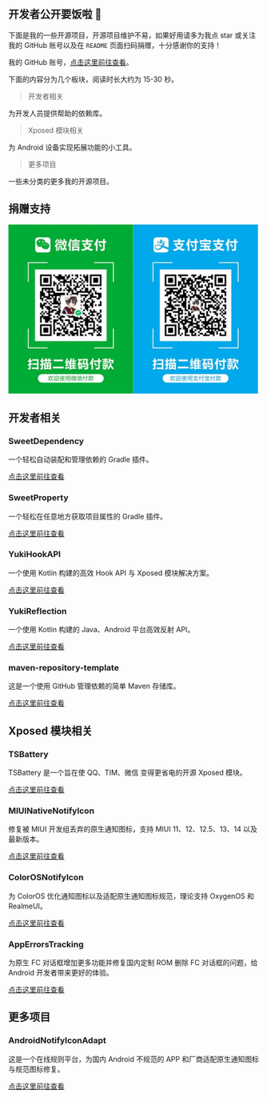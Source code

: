 ## 开发者公开要饭啦 👋

下面是我的一些开源项目，开源项目维护不易，如果好用请多为我点 star 或关注我的 GitHub 账号以及在 `README` 页面扫码捐赠，十分感谢你的支持！

我的 GitHub 账号，[点击这里前往查看](https://github.com/fankes)。

下面的内容分为几个板块，阅读时长大约为 15-30 秒。

> 开发者相关

为开发人员提供帮助的依赖库。

> Xposed 模块相关

为 Android 设备实现拓展功能的小工具。

> 更多项目

一些未分类的更多我的开源项目。

## 捐赠支持

<img src="https://github.com/fankes/fankes/blob/main/img-src/payment_code.jpg?raw=true" width = "500" alt="Payment Code"/>

<br/>

## 开发者相关

### SweetDependency

一个轻松自动装配和管理依赖的 Gradle 插件。

[点击这里前往查看](https://github.com/HighCapable/SweetDependency)

### SweetProperty

一个轻松在任意地方获取项目属性的 Gradle 插件。

[点击这里前往查看](https://github.com/HighCapable/SweetProperty)

### YukiHookAPI

一个使用 Kotlin 构建的高效 Hook API 与 Xposed 模块解决方案。

[点击这里前往查看](https://github.com/fankes/YukiHookAPI)

### YukiReflection

一个使用 Kotlin 构建的 Java、Android 平台高效反射 API。

[点击这里前往查看](https://github.com/fankes/YukiReflection)

### maven-repository-template

这是一个使用 GitHub 管理依赖的简单 Maven 存储库。

[点击这里前往查看](https://github.com/HighCapable/maven-repository-template)

## Xposed 模块相关

### TSBattery

TSBattery 是一个旨在使 QQ、TIM、微信 变得更省电的开源 Xposed 模块。

[点击这里前往查看](https://github.com/fankes/TSBattery)

### MIUINativeNotifyIcon

修复被 MIUI 开发组丢弃的原生通知图标，支持 MIUI 11、12、12.5、13、14 以及最新版本。

[点击这里前往查看](https://github.com/fankes/MIUINativeNotifyIcon)

### ColorOSNotifyIcon

为 ColorOS 优化通知图标以及适配原生通知图标规范，理论支持 OxygenOS 和 RealmeUI。

[点击这里前往查看](https://github.com/fankes/ColorOSNotifyIcon)

### AppErrorsTracking

为原生 FC 对话框增加更多功能并修复国内定制 ROM 删除 FC 对话框的问题，给 Android 开发者带来更好的体验。

[点击这里前往查看](https://github.com/KitsunePie/AppErrorsTracking)

## 更多项目

### AndroidNotifyIconAdapt

这是一个在线规则平台，为国内 Android 不规范的 APP 和厂商适配原生通知图标与规范图标修复。

[点击这里前往查看](https://github.com/fankes/AndroidNotifyIconAdapt)